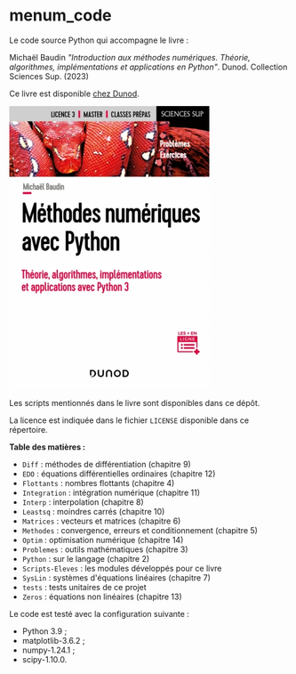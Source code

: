 # menum_code
Le code source Python qui accompagne le livre :

Michaël Baudin _"Introduction aux méthodes numériques. Théorie, algorithmes, implémentations et applications en Python"_. Dunod. Collection Sciences Sup. (2023)

Ce livre est disponible [chez Dunod]( https://www.dunod.com/sciences-techniques/methodes-numeriques-avec-python-theorie-algorithmes-implementation-et).

![Livre Méthodes Numériques](Méthodes-Numériques-Baudin-Dunod-(2023).jpeg)

Les scripts mentionnés dans le livre sont disponibles dans ce dépôt. 

La licence est indiquée dans le fichier `LICENSE` disponible dans ce répertoire.

**Table des matières :**
- `Diff` : méthodes de différentiation (chapitre 9)
- `EDO` : équations différentielles ordinaires (chapitre 12)
- `Flottants` : nombres flottants (chapitre 4)
- `Integration` : intégration numérique (chapitre 11)
- `Interp` : interpolation (chapitre 8)
- `Leastsq` : moindres carrés (chapitre 10)
- `Matrices` : vecteurs et matrices (chapitre 6)
- `Methodes` : convergence, erreurs et conditionnement (chapitre 5)
- `Optim` : optimisation numérique (chapitre 14)
- `Problemes` : outils mathématiques (chapitre 3)
- `Python` : sur le langage (chapitre 2)
- `Scripts-Eleves` : les modules développés pour ce livre
- `SysLin` : systèmes d'équations linéaires (chapitre 7)
- `tests` : tests unitaires de ce projet
- `Zeros` : équations non linéaires (chapitre 13)

Le code est testé avec la configuration suivante : 
- Python 3.9 ;
- matplotlib-3.6.2 ;
- numpy-1.24.1 ;
- scipy-1.10.0.
